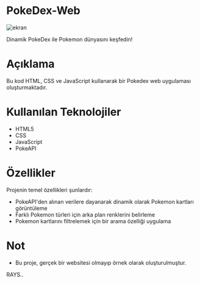 # PokeDex-Web
![ekran](https://github.com/rumeysabaysal/PokeDex-Web/assets/147662934/327e1593-34d6-4188-8543-2b681e285387)

Dinamik PokeDex ile Pokemon dünyasını keşfedin!

# Açıklama

 Bu kod HTML, CSS ve JavaScript kullanarak bir Pokedex web uygulaması oluşturmaktadır.


# Kullanılan Teknolojiler

- HTML5
- CSS
- JavaScript
- PokeAPI

# Özellikler

Projenin temel özellikleri şunlardır:

- PokeAPI'den alınan verilere dayanarak dinamik olarak Pokemon kartları görüntüleme
- Farklı Pokemon türleri için arka plan renklerini belirleme
- Pokemon kartlarını filtrelemek için bir arama özelliği uygulama


# Not

- Bu proje, gerçek bir websitesi olmayıp örnek olarak oluşturulmuştur.


RAYS..



